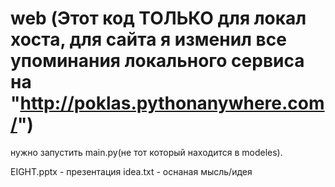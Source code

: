 # web (Этот код ТОЛЬКО для локал хоста, для сайта я изменил все упоминания локального сервиса на "http://poklas.pythonanywhere.com/")
нужно запустить main.py(не тот который находится в modeles). 

EIGHT.pptx - презентация
idea.txt - оснаная мысль/идея
